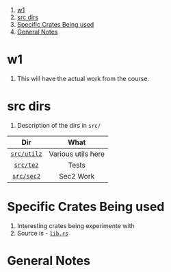 1. [w1](#w1)
2. [src dirs](#src-dirs)
3. [Specific Crates Being used](#specific-crates-being-used)
4. [General Notes](#general-notes)

# w1

1. This will have the actual work from the course.

# src dirs

1. Description of the dirs in `src/`

|             Dir             |        What        |
| :-------------------------: | :----------------: |
| [`src/utilz`](./src/utilz/) | Various utils here |
|   [`src/tez`](./src/tez/)   |       Tests        |
|  [`src/sec2`](./src/sec2/)  |     Sec2 Work      |

# Specific Crates Being used

1. Interesting crates being experimente with
2. Source is - [`lib.rs`]()

# General Notes
